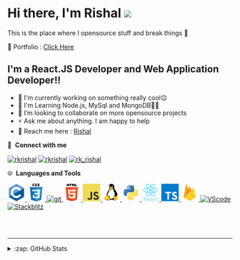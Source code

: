# Hi there, I'm Rishal <img src="https://media.giphy.com/media/hvRJCLFzcasrR4ia7z/giphy.gif" width="5%"></a>
This is the place where I opensource stuff and break things :rofl: 

💼 Portfolio : [Click Here](https://rk-portfolioo.web.app)

## I'm a React.JS Developer and Web Application Developer!!

- 🔭 I'm currently working on something really cool😉
- 🌱 I'm Learning Node.js, MySql and MongoDB👨‍💻
- 👯 I’m looking to collaborate on more opensource projects
- ⚡  Ask me about anything. I am happy to help
- 📮 Reach me here : [Rishal](https://www.linkedin.com/in/rkrishal/)

🔗 &nbsp;**Connect with me**
<p align="left">
<a href="https://twitter.com/rkrishal" target="blank"><img align="center" src="https://raw.githubusercontent.com/rahuldkjain/github-profile-readme-generator/master/src/images/icons/Social/twitter.svg" alt="rkrishal" height="30" width="40" /></a>
<a href="https://linkedin.com/in/rkrishal" target="blank"><img align="center" src="https://raw.githubusercontent.com/rahuldkjain/github-profile-readme-generator/master/src/images/icons/Social/linked-in-alt.svg" alt="rkrishal" height="30" width="40" /></a>
<a href="https://instagram.com/rk_rishal" target="blank"><img align="center" src="https://raw.githubusercontent.com/rahuldkjain/github-profile-readme-generator/master/src/images/icons/Social/instagram.svg" alt="rk_rishal" height="30" width="40" /></a>


🌐 &nbsp;**Languages and Tools**

<a href="https://www.cprogramming.com/" target="_blank"> <img src="https://raw.githubusercontent.com/devicons/devicon/master/icons/c/c-original.svg" alt="c" width="40" height="40"/> </a> <a href="https://www.w3schools.com/css/" target="_blank"> <img src="https://raw.githubusercontent.com/devicons/devicon/master/icons/css3/css3-original-wordmark.svg" alt="css3" width="40" height="40"/> </a> <a href="https://git-scm.com/" target="_blank"> <img src="https://www.vectorlogo.zone/logos/git-scm/git-scm-icon.svg" alt="git" width="40" height="40"/> </a> <a href="https://www.w3.org/html/" target="_blank"> <img src="https://raw.githubusercontent.com/devicons/devicon/master/icons/html5/html5-original-wordmark.svg" alt="html5" width="40" height="40"/> </a> <a href="https://developer.mozilla.org/en-US/docs/Web/JavaScript" target="_blank"> <img src="https://raw.githubusercontent.com/devicons/devicon/master/icons/javascript/javascript-original.svg" alt="javascript" width="40" height="40"/> </a>  <a href="https://www.linux.org/" target="_blank"> <img src="https://raw.githubusercontent.com/devicons/devicon/master/icons/linux/linux-original.svg" alt="linux" width="40" height="40"/> </a> <a href="https://www.python.org" target="_blank"> <img src="https://raw.githubusercontent.com/devicons/devicon/master/icons/python/python-original.svg" alt="python" width="40" height="40"/> </a> <a href="https://reactjs.org/" target="_blank"> <img src="https://raw.githubusercontent.com/devicons/devicon/master/icons/react/react-original-wordmark.svg" alt="react" width="40" height="40"/> </a> <a href="https://www.typescriptlang.org/" target="_blank"> <img src="https://raw.githubusercontent.com/devicons/devicon/master/icons/typescript/typescript-original.svg" alt="typescript" width="40" height="40"/> </a> <a href="https://firebase.google.com" target="_blank"> <img src="https://raw.githubusercontent.com/github/explore/80688e429a7d4ef2fca1e82350fe8e3517d3494d/topics/firebase/firebase.png" alt="Firebase" width="40" height="40"/> </a> <a href="https://code.visualstudio.com" target="_blank"> <img src="https://uxwing.com/wp-content/themes/uxwing/download/10-brands-and-social-media/visual-studio-code.svg" alt="VScode" width="40" height="40"/> </a> <a href="https://stackblitz.com" target="_blank"> <img src="https://blog.stackblitz.com/img/favicon.png?hash=3817f5a9d1" alt="Stackblitz" width="40" height="40"/> </a>  </p>


<br />
<br />

---


<details>
  <summary>:zap: GitHub Stats</summary>

  <img align="left" alt="Mohamed Rishal's GitHub Stats" src="https://github-readme-stats.vercel.app/api?username=rkrishal&show_icons=true&hide_border=false&title_color=ff652f&icon_color=FFE400&bg_color=09131B&text_color=ffffff&border_color=0c1a25" />

</details>

[linkedin]: https://linkedin.com/in/rkrishal
[github]: https://github.com/rkrishal
[twitter]: https://twitter.com/rkrishal
[instagram]: https://instagram.com/rk_rishal
